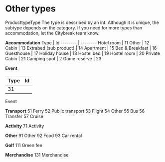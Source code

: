 # Other types
ProducttypeType
The type is described by an int. Although it is unique, the subtype depends on the category. If you need for more types than accommodation, let the Citybreak team know. 

**Accommodation** 
Type | Id
-------- | --------
Hotel room | 11 
Other | 12
Cabin | 13
Extrabed (sub product) | 14
Apartment | 15
Bed & Breakfast | 16
Guesthouse | 17
Holiday house | 18
Hostel bed | 19
Hostel room | 20
Private Cabin | 21 
Camping spot | 2
Game reserve | 23

**Event**

Type | Id
-------- | --------
| 31
Event

**Transport**
51
Ferry
52
Public transport
53
Flight
54
Other
55
Bus
56
Transfer
57
Cruise

**Activity**
71
Activity

**Other**
91
Other
92
Food
93
Car rental

**Golf**
111
Green fee

**Merchandise**
131
Merchandise
